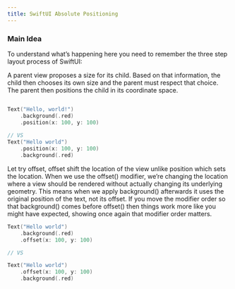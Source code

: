 ```yaml
---
title: SwiftUI Absolute Positioning
---
```


### Main Idea

To understand what’s happening here you need to remember the three step layout process of SwiftUI:

A parent view proposes a size for its child.
Based on that information, the child then chooses its own size and the parent must respect that choice.
The parent then positions the child in its coordinate space.

```swift 

Text("Hello, world!")
    .background(.red)
    .position(x: 100, y: 100)
    
// VS
Text("Hello world")
    .position(x: 100, y: 100)
    .background(.red)
```

Let try offset, offset shift the location of the view unlike position which sets the location.
When we use the offset() modifier, we’re changing the location where a view should be rendered without actually changing its underlying geometry. This means when we apply background() afterwards it uses the original position of the text, not its offset. If you move the modifier order so that background() comes before offset() then things work more like you might have expected, showing once again that modifier order matters.
```swift
Text("Hello world")
    .background(.red)
    .offset(x: 100, y: 100)

// VS

Text("Hello world")
    .offset(x: 100, y: 100)
    .background(.red)
```
